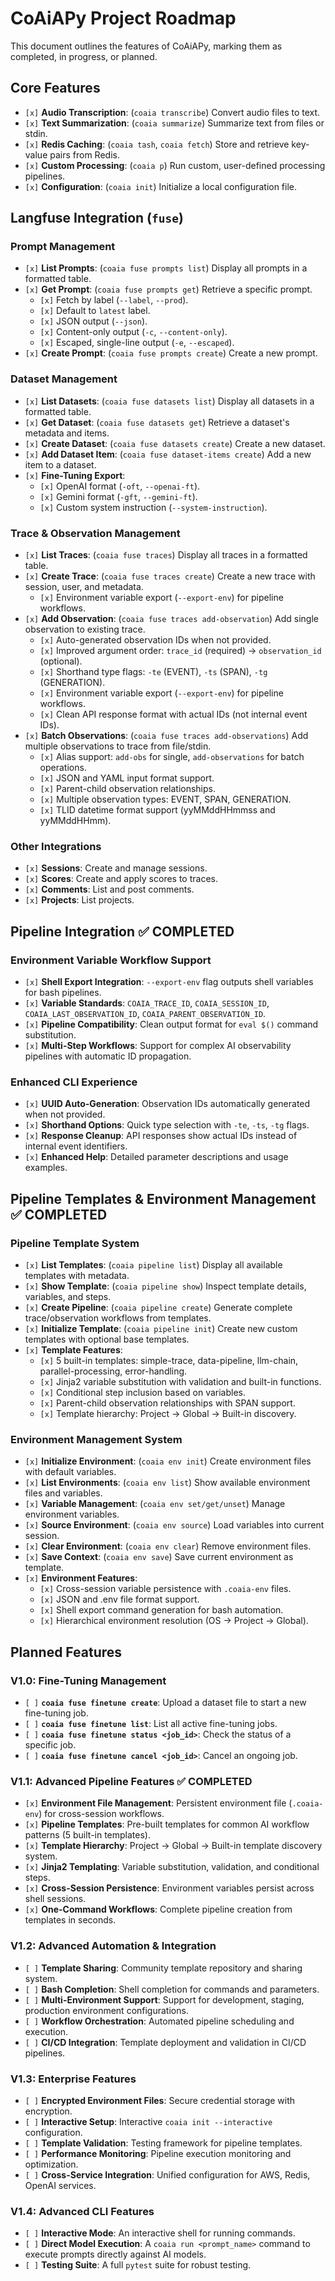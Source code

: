 # CoAiAPy Project Roadmap

This document outlines the features of CoAiAPy, marking them as completed, in progress, or planned.

## Core Features

- `[x]` **Audio Transcription**: (`coaia transcribe`) Convert audio files to text.
- `[x]` **Text Summarization**: (`coaia summarize`) Summarize text from files or stdin.
- `[x]` **Redis Caching**: (`coaia tash`, `coaia fetch`) Store and retrieve key-value pairs from Redis.
- `[x]` **Custom Processing**: (`coaia p`) Run custom, user-defined processing pipelines.
- `[x]` **Configuration**: (`coaia init`) Initialize a local configuration file.

## Langfuse Integration (`fuse`)

### Prompt Management

- `[x]` **List Prompts**: (`coaia fuse prompts list`) Display all prompts in a formatted table.
- `[x]` **Get Prompt**: (`coaia fuse prompts get`) Retrieve a specific prompt.
  - `[x]` Fetch by label (`--label`, `--prod`).
  - `[x]` Default to `latest` label.
  - `[x]` JSON output (`--json`).
  - `[x]` Content-only output (`-c`, `--content-only`).
  - `[x]` Escaped, single-line output (`-e`, `--escaped`).
- `[x]` **Create Prompt**: (`coaia fuse prompts create`) Create a new prompt.

### Dataset Management

- `[x]` **List Datasets**: (`coaia fuse datasets list`) Display all datasets in a formatted table.
- `[x]` **Get Dataset**: (`coaia fuse datasets get`) Retrieve a dataset's metadata and items.
- `[x]` **Create Dataset**: (`coaia fuse datasets create`) Create a new dataset.
- `[x]` **Add Dataset Item**: (`coaia fuse dataset-items create`) Add a new item to a dataset.
- `[x]` **Fine-Tuning Export**:
  - `[x]` OpenAI format (`-oft`, `--openai-ft`).
  - `[x]` Gemini format (`-gft`, `--gemini-ft`).
  - `[x]` Custom system instruction (`--system-instruction`).

### Trace & Observation Management

- `[x]` **List Traces**: (`coaia fuse traces`) Display all traces in a formatted table.
- `[x]` **Create Trace**: (`coaia fuse traces create`) Create a new trace with session, user, and metadata.
  - `[x]` Environment variable export (`--export-env`) for pipeline workflows.
- `[x]` **Add Observation**: (`coaia fuse traces add-observation`) Add single observation to existing trace.
  - `[x]` Auto-generated observation IDs when not provided.
  - `[x]` Improved argument order: `trace_id` (required) → `observation_id` (optional).
  - `[x]` Shorthand type flags: `-te` (EVENT), `-ts` (SPAN), `-tg` (GENERATION).
  - `[x]` Environment variable export (`--export-env`) for pipeline workflows.
  - `[x]` Clean API response format with actual IDs (not internal event IDs).
- `[x]` **Batch Observations**: (`coaia fuse traces add-observations`) Add multiple observations to trace from file/stdin.
  - `[x]` Alias support: `add-obs` for single, `add-observations` for batch operations.
  - `[x]` JSON and YAML input format support.
  - `[x]` Parent-child observation relationships.
  - `[x]` Multiple observation types: EVENT, SPAN, GENERATION.
  - `[x]` TLID datetime format support (yyMMddHHmmss and yyMMddHHmm).

### Other Integrations

- `[x]` **Sessions**: Create and manage sessions.
- `[x]` **Scores**: Create and apply scores to traces.
- `[x]` **Comments**: List and post comments.
- `[x]` **Projects**: List projects.

## Pipeline Integration ✅ **COMPLETED**

### Environment Variable Workflow Support

- `[x]` **Shell Export Integration**: `--export-env` flag outputs shell variables for bash pipelines.
- `[x]` **Variable Standards**: `COAIA_TRACE_ID`, `COAIA_SESSION_ID`, `COAIA_LAST_OBSERVATION_ID`, `COAIA_PARENT_OBSERVATION_ID`.
- `[x]` **Pipeline Compatibility**: Clean output format for `eval $()` command substitution.
- `[x]` **Multi-Step Workflows**: Support for complex AI observability pipelines with automatic ID propagation.

### Enhanced CLI Experience

- `[x]` **UUID Auto-Generation**: Observation IDs automatically generated when not provided.
- `[x]` **Shorthand Options**: Quick type selection with `-te`, `-ts`, `-tg` flags.
- `[x]` **Response Cleanup**: API responses show actual IDs instead of internal event identifiers.
- `[x]` **Enhanced Help**: Detailed parameter descriptions and usage examples.

## Pipeline Templates & Environment Management ✅ **COMPLETED**

### Pipeline Template System

- `[x]` **List Templates**: (`coaia pipeline list`) Display all available templates with metadata.
- `[x]` **Show Template**: (`coaia pipeline show`) Inspect template details, variables, and steps.
- `[x]` **Create Pipeline**: (`coaia pipeline create`) Generate complete trace/observation workflows from templates.
- `[x]` **Initialize Template**: (`coaia pipeline init`) Create new custom templates with optional base templates.
- `[x]` **Template Features**:
  - `[x]` 5 built-in templates: simple-trace, data-pipeline, llm-chain, parallel-processing, error-handling.
  - `[x]` Jinja2 variable substitution with validation and built-in functions.
  - `[x]` Conditional step inclusion based on variables.
  - `[x]` Parent-child observation relationships with SPAN support.
  - `[x]` Template hierarchy: Project → Global → Built-in discovery.

### Environment Management System

- `[x]` **Initialize Environment**: (`coaia env init`) Create environment files with default variables.
- `[x]` **List Environments**: (`coaia env list`) Show available environment files and variables.
- `[x]` **Variable Management**: (`coaia env set/get/unset`) Manage environment variables.
- `[x]` **Source Environment**: (`coaia env source`) Load variables into current session.
- `[x]` **Clear Environment**: (`coaia env clear`) Remove environment files.
- `[x]` **Save Context**: (`coaia env save`) Save current environment as template.
- `[x]` **Environment Features**:
  - `[x]` Cross-session variable persistence with `.coaia-env` files.
  - `[x]` JSON and .env file format support.
  - `[x]` Shell export command generation for bash automation.
  - `[x]` Hierarchical environment resolution (OS → Project → Global).

## Planned Features

### V1.0: Fine-Tuning Management

- `[ ]` **`coaia fuse finetune create`**: Upload a dataset file to start a new fine-tuning job.
- `[ ]` **`coaia fuse finetune list`**: List all active fine-tuning jobs.
- `[ ]` **`coaia fuse finetune status <job_id>`**: Check the status of a specific job.
- `[ ]` **`coaia fuse finetune cancel <job_id>`**: Cancel an ongoing job.

### V1.1: Advanced Pipeline Features ✅ **COMPLETED**

- `[x]` **Environment File Management**: Persistent environment file (`.coaia-env`) for cross-session workflows.
- `[x]` **Pipeline Templates**: Pre-built templates for common AI workflow patterns (5 built-in templates).
- `[x]` **Template Hierarchy**: Project → Global → Built-in template discovery system.
- `[x]` **Jinja2 Templating**: Variable substitution, validation, and conditional steps.
- `[x]` **Cross-Session Persistence**: Environment variables persist across shell sessions.
- `[x]` **One-Command Workflows**: Complete pipeline creation from templates in seconds.

### V1.2: Advanced Automation & Integration

- `[ ]` **Template Sharing**: Community template repository and sharing system.
- `[ ]` **Bash Completion**: Shell completion for commands and parameters.
- `[ ]` **Multi-Environment Support**: Support for development, staging, production environment configurations.
- `[ ]` **Workflow Orchestration**: Automated pipeline scheduling and execution.
- `[ ]` **CI/CD Integration**: Template deployment and validation in CI/CD pipelines.

### V1.3: Enterprise Features

- `[ ]` **Encrypted Environment Files**: Secure credential storage with encryption.
- `[ ]` **Interactive Setup**: Interactive `coaia init --interactive` configuration.
- `[ ]` **Template Validation**: Testing framework for pipeline templates.
- `[ ]` **Performance Monitoring**: Pipeline execution monitoring and optimization.
- `[ ]` **Cross-Service Integration**: Unified configuration for AWS, Redis, OpenAI services.

### V1.4: Advanced CLI Features

- `[ ]` **Interactive Mode**: An interactive shell for running commands.
- `[ ]` **Direct Model Execution**: A `coaia run <prompt_name>` command to execute prompts directly against AI models.
- `[ ]` **Testing Suite**: A full `pytest` suite for robust testing.